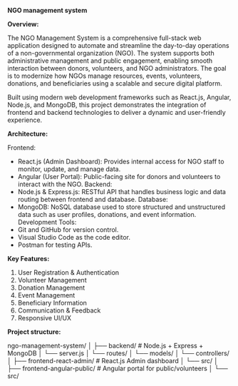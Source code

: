 **NGO management system**

**Overview:**

The NGO Management System is a comprehensive full-stack web application designed to automate and streamline the day-to-day operations of a non-governmental organization (NGO). The system supports both administrative management and public engagement, enabling smooth interaction between donors, volunteers, and NGO administrators. The goal is to modernize how NGOs manage resources, events, volunteers, donations, and beneficiaries using a scalable and secure digital platform.

Built using modern web development frameworks such as React.js, Angular, Node.js, and MongoDB, this project demonstrates the integration of frontend and backend technologies to deliver a dynamic and user-friendly experience.

**Architecture:**

Frontend:
- React.js (Admin Dashboard): Provides internal access for NGO staff to monitor, update, and manage data.
- Angular (User Portal): Public-facing site for donors and volunteers to interact with the NGO.
Backend:
- Node.js & Express.js: RESTful API that handles business logic and data routing between frontend and database.
Database:
- MongoDB: NoSQL database used to store structured and unstructured data such as user profiles, donations, and event information.
Development Tools:
- Git and GitHub for version control.
- Visual Studio Code as the code editor.
- Postman for testing APIs.

**Key Features:**

01. User Registration & Authentication
02. Volunteer Management
03. Donation Management
04. Event Management
05. Beneficiary Information
06. Communication & Feedback
07. Responsive UI/UX

**Project structure:**

ngo-management-system/
│
├── backend/                     # Node.js + Express + MongoDB
│   └── server.js
│   └── routes/
│   └── models/
│   └── controllers/
│
├── frontend-react-admin/       # React.js Admin dashboard
│   └── src/
│
├── frontend-angular-public/    # Angular portal for public/volunteers
│   └── src/

